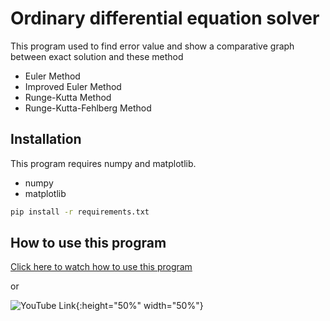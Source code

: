 # Ordinary differential equation solver

This program used to find error value and show a comparative graph between exact solution and these method
- Euler Method
- Improved Euler Method
- Runge-Kutta Method
- Runge-Kutta-Fehlberg Method

## Installation

This program requires numpy and matplotlib.

* numpy
* matplotlib

``` bash
pip install -r requirements.txt
```

## How to use this program
[Click here to watch how to use this program](https://youtu.be/1i7D8VmizX0)

or

![YouTube Link](https://github.com/NoeyPantawid/ODEs_plot/blob/main/HowToQR.png){:height="50%" width="50%"}
